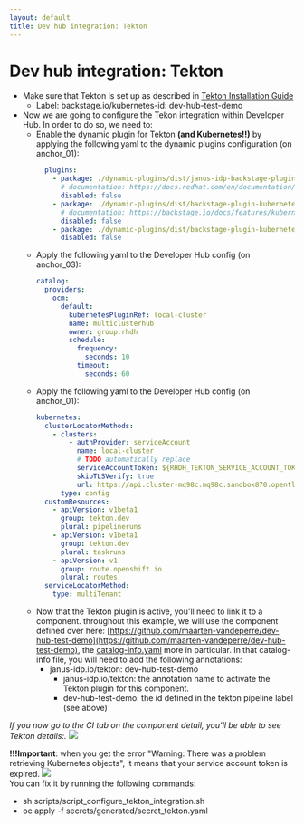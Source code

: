 ```yaml
---
layout: default
title: Dev hub integration: Tekton
---
```


# Dev hub integration: Tekton

* Make sure that Tekton is set up as described in [Tekton Installation Guide](https://maarten-vandeperre.github.io/developer-hub-documentation/tekton/infra_setup_tekton.html)
    * Label: backstage.io/kubernetes-id: dev-hub-test-demo
* Now we are going to configure the Tekon integration
  within Developer Hub. In order to do so,
  we need to:
  * Enable the dynamic plugin for Tekton **(and Kubernetes!!)** by applying the following yaml to the dynamic plugins configuration (on anchor_01):
    ```yaml
      plugins:
        - package: ./dynamic-plugins/dist/janus-idp-backstage-plugin-tekton
          # documentation: https://docs.redhat.com/en/documentation/red_hat_plug-ins_for_backstage/1.0/html-single/tekton_plugin_for_backstage/index#setting-tekton-plugin
          disabled: false
        - package: ./dynamic-plugins/dist/backstage-plugin-kubernetes-backend-dynamic
          # documentation: https://backstage.io/docs/features/kubernetes/configuration/#config
          disabled: false
        - package: ./dynamic-plugins/dist/backstage-plugin-kubernetes
          disabled: false
    ```
  * Apply the following yaml to the Developer Hub config (on anchor_03):
    ```yaml
    catalog:
      providers:
        ocm:
          default:
            kubernetesPluginRef: local-cluster
            name: multiclusterhub
            owner: group:rhdh
            schedule:
              frequency:
                seconds: 10
              timeout:
                seconds: 60
    ```
  * Apply the following yaml to the Developer Hub config (on anchor_01):
    ```yaml
    kubernetes:
      clusterLocatorMethods:
        - clusters:
            - authProvider: serviceAccount
              name: local-cluster
              # TODO automatically replace
              serviceAccountToken: ${RHDH_TEKTON_SERVICE_ACCOUNT_TOKEN}
              skipTLSVerify: true
              url: https://api.cluster-mq98c.mq98c.sandbox870.opentlc.com:6443
          type: config
      customResources:
        - apiVersion: v1beta1
          group: tekton.dev
          plural: pipelineruns
        - apiVersion: v1beta1
          group: tekton.dev
          plural: taskruns
        - apiVersion: v1
          group: route.openshift.io
          plural: routes
      serviceLocatorMethod:
        type: multiTenant
    ```
  * Now that the Tekton plugin is active, you'll need to link it to a component. throughout this example, we will use the component defined over here:
  [https://github.com/maarten-vandeperre/dev-hub-test-demo](https://github.com/maarten-vandeperre/dev-hub-test-demo), the 
  [catalog-info.yaml](https://github.com/maarten-vandeperre/dev-hub-test-demo/blob/master/catalog-info.yaml)
  more in particular.
  In that catalog-info file, you will need to add the following annotations:
    * janus-idp.io/tekton: dev-hub-test-demo
      * janus-idp.io/tekton: the annotation name to activate the Tekton plugin for this component.
      * dev-hub-test-demo: the id defined in the tekton pipeline label (see above)

_If you now go to the CI tab on the component detail, you'll be able to see Tekton details:._
<img src="https://raw.githubusercontent.com/maarten-vandeperre/developer-hub-documentation/argo/images/tekton_5.png" class="large">  


**!!!Important**: when you get the error "Warning: There was a problem retrieving Kubernetes objects", it means that your service account token is expired.
<img src="https://raw.githubusercontent.com/maarten-vandeperre/developer-hub-documentation/argo/images/tekton_4.png" class="large">  
You can fix it by running the following commands:
* sh scripts/script_configure_tekton_integration.sh 
* oc apply -f secrets/generated/secret_tekton.yaml
